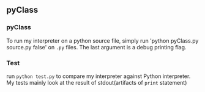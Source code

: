 pyClass
---

### pyClass

To run my interpreter on a python source file, simply run 'python pyClass.py source.py false' on `.py` files. The last argument is a debug printing flag.

### Test

run `python test.py` to compare my interpreter against Python interpreter. My tests mainly look at the result of stdout(artifacts of `print` statement)
